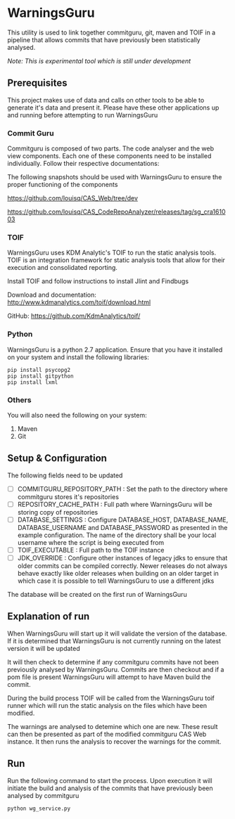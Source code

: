 # WarningsGuru

This utility is used to link together commitguru, git, maven and TOIF in a 
pipeline that allows commits that have previously been statistically 
analysed.

*Note: This is experimental tool which is still under development*


## Prerequisites

This project makes use of data and calls on other tools to be able to 
generate it's data and present it. Please have these other applications
up and running before attempting to run WarningsGuru

### Commit Guru

Commitguru is composed of two parts. The code analyser and the web view 
components. Each one of these components need to be installed individually.
Follow their respective documentations:

The following snapshots should be used with WarningsGuru to ensure the 
proper functioning of the components


https://github.com/louisq/CAS_Web/tree/dev

https://github.com/louisq/CAS_CodeRepoAnalyzer/releases/tag/sg_cra161003

### TOIF

WarningsGuru uses KDM Analytic's TOIF to run the static analysis tools. 
TOIF is an integration framework for static analysis tools that allow 
for their execution and consolidated reporting.

Install TOIF and follow instructions to install Jlint and Findbugs

Download and documentation: http://www.kdmanalytics.com/toif/download.html

GitHub: https://github.com/KdmAnalytics/toif/

### Python

WarningsGuru is a python 2.7 application. Ensure that you have it installed
on your system and install the following libraries:

    pip install psycopg2
    pip install gitpython
    pip install lxml

### Others

You will also need the following on your system:
1. Maven
2. Git

## Setup & Configuration

The following fields need to be updated

 - [ ] COMMITGURU_REPOSITORY_PATH : Set the path to the directory where commitguru
 stores it's repositories
 - [ ] REPOSITORY_CACHE_PATH : Full path where WarningsGuru will be storing 
 copy of repositories
 - [ ] DATABASE_SETTINGS : Configure DATABASE_HOST, DATABASE_NAME,
 DATABASE_USERNAME and DATABASE_PASSWORD as presented in the example
 configuration. The name of the directory shall be your local username
 where the script is being executed from
 - [ ] TOIF_EXECUTABLE : Full path to the TOIF instance
 - [ ] JDK_OVERRIDE : Configure other instances of legacy jdks to ensure that older commits can be compiled correctly. 
 Newer releases do not always behave exactly like older releases when building on an older target in which case it is 
 possible to tell WarningsGuru to use a different jdks
 
 The database will be created on the first run of WarningsGuru

## Explanation of run

When WarningsGuru will start up it will validate the version of the 
database. If it is determined that WarningsGuru is not currently running
on the latest version it will be updated

It will then check to determine if any commitguru commits have not been 
previously analysed by WarningsGuru. Commits are then checkout and if a pom
file is present WarningsGuru will attempt to have Maven build the commit. 

During the build process TOIF will be called from the WarningsGuru toif runner
which will run the static analysis on the files which have been modified.

The warnings are analysed to detemine which one are new. These result can 
then be presented as part of the modified commitguru CAS Web instance. It then 
runs the analysis to recover the warnings for the commit.

## Run

Run the following command to start the process. Upon execution it will 
initiate the build and analysis of the commits that have previously been
analysed by commitguru

    python wg_service.py
